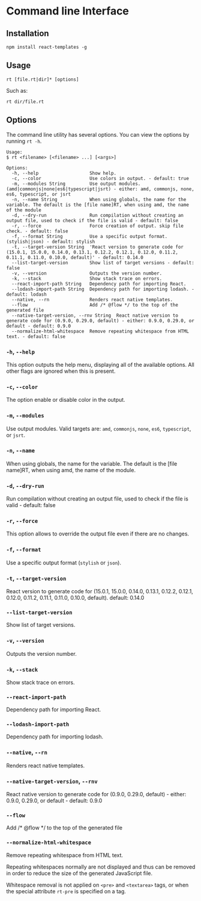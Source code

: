 # Command line Interface

## Installation
```shell
npm install react-templates -g
```

## Usage
```shell
rt [file.rt|dir]* [options]
```

Such as:
```shell
rt dir/file.rt
```

## Options

The command line utility has several options. You can view the options by running `rt -h`.
```
Usage:
$ rt <filename> [<filename> ...] [<args>]

Options:
  -h, --help                   Show help.
  -c, --color                  Use colors in output. - default: true
  -m, --modules String         Use output modules. (amd|commonjs|none|es6|typescript|jsrt) - either: amd, commonjs, none, es6, typescript, or jsrt
  -n, --name String            When using globals, the name for the variable. The default is the [file name]RT, when using amd, the name of the module
  -d, --dry-run                Run compilation without creating an output file, used to check if the file is valid - default: false
  -r, --force                  Force creation of output. skip file check. - default: false
  -f, --format String          Use a specific output format. (stylish|json) - default: stylish
  -t, --target-version String  'React version to generate code for (15.0.1, 15.0.0, 0.14.0, 0.13.1, 0.12.2, 0.12.1, 0.12.0, 0.11.2, 0.11.1, 0.11.0, 0.10.0, default)' - default: 0.14.0
  --list-target-version        Show list of target versions - default: false
  -v, --version                Outputs the version number.
  -k, --stack                  Show stack trace on errors.
  --react-import-path String   Dependency path for importing React.
  --lodash-import-path String  Dependency path for importing lodash. - default: lodash
  --native, --rn               Renders react native templates.
  --flow                       Add /* @flow */ to the top of the generated file
  --native-target-version, --rnv String  React native version to generate code for (0.9.0, 0.29.0, default) - either: 0.9.0, 0.29.0, or default - default: 0.9.0
  --normalize-html-whitespace  Remove repeating whitespace from HTML text. - default: false
```

### `-h`, `--help`

This option outputs the help menu, displaying all of the available options. All other flags are ignored when this is present.

### `-c`, `--color`

The option enable or disable color in the output.

### `-m`, `--modules`

Use output modules. Valid targets are: `amd`, `commonjs`, `none`, `es6`, `typescript`, or `jsrt`.

### `-n`, `--name` 

When using globals, the name for the variable. The default is the [file name]RT, when using amd, the name of the module.

### `-d`, `--dry-run`

Run compilation without creating an output file, used to check if the file is valid - default: false

### `-r`, `--force`

This option allows to override the output file even if there are no changes.

### `-f`, `--format`

Use a specific output format (`stylish` or `json`).

### `-t`, `--target-version`   

React version to generate code for (15.0.1, 15.0.0, 0.14.0, 0.13.1, 0.12.2, 0.12.1, 0.12.0, 0.11.2, 0.11.1, 0.11.0, 0.10.0, default). default: 0.14.0

### `--list-target-version`

Show list of target versions.

### `-v`, `--version`

Outputs the version number.

### `-k`, `--stack`

Show stack trace on errors.

### `--react-import-path`

Dependency path for importing React.

### `--lodash-import-path`

Dependency path for importing lodash. 

### `--native`, `--rn`

Renders react native templates.

### `--native-target-version`, `--rnv` 

React native version to generate code for (0.9.0, 0.29.0, default) - either: 0.9.0, 0.29.0, or default - default: 0.9.0

### `--flow`

Add /* @flow */ to the top of the generated file

### `--normalize-html-whitespace`  

Remove repeating whitespace from HTML text. 

Repeating whitespaces normally are not displayed and thus can be removed in order to reduce
the size of the generated JavaScript file.

Whitespace removal is not applied on `<pre>` and `<textarea>` tags, or when the special attribute `rt-pre` is specified on a tag.

 

